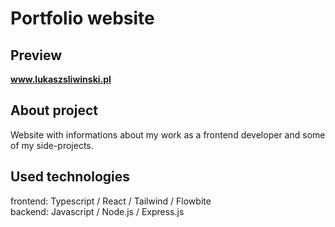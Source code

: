 # Portfolio website

## Preview

<b>www.lukaszsliwinski.pl</b>

## About project

Website with informations about my work as a frontend developer and some of my side-projects.

## Used technologies

frontend: Typescript / React / Tailwind / Flowbite<br>
backend: Javascript / Node.js / Express.js
